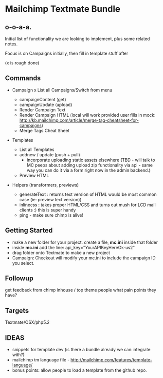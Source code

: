 Mailchimp Textmate Bundle
=========================

o-o-a-a.
--------

Initial list of functionality we are looking to implement, plus some related notes.

Focus is on Campaigns initially, then fill in template stuff after

(x is rough done)

Commands
--------
* Campaign
  x List all Campaigns/Switch from menu
  * campaignContent (get)
  * campaignUpdate (upload)
  * Render Campaign Text 
  * Render Campaign HTML (local will work provided user fills in mock: http://kb.mailchimp.com/article/merge-tag-cheatsheet-for-campaigns)
  * Merge Tags Cheat Sheet
  
* Templates
  * List all Templates
  * addnew / update (push + pull)
    * incorporate uploading static assets elsewhere (TBD - will talk to MC peeps about adding upload zip functionality via api - same way you can do it via a form right now in the admin backend.)
  * Preview HTML
  
* Helpers (transformers, previews)
  * generateText : returns text version of HTML would be most common case (ie: preview text version)) 
  * inlinecss : takes proper HTML/CSS and turns out mush for LCD mail clients :) this is super handy
  * ping - make sure chimp is alive!

Getting Started
---------------

* make a new folder for your project. create a file, **mc.ini** inside that folder
* inside **mc.ini** add the line: api\_key="YourAPIKeyHereOk-us2"
* drag folder onto Textmate to make a new project
* Campaign: Checkout will modify your mc.ini to include the campaign ID you select.


Followup
--------

get feedback from chimp inhouse / top theme people what pain points they have?


Targets
-------

Textmate/OSX/php5.2  
  
IDEAS
-----

* snippets for template dev (is there a bundle already we can integrate with?)
* mailchimp tm language file - http://mailchimp.com/features/template-language/
* bonus points: allow people to load a template from the github repo.

